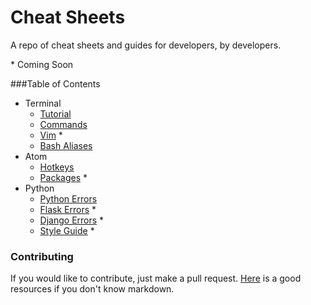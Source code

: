 # Cheat Sheets

A repo of cheat sheets and guides for developers, by developers.

\* Coming Soon

###Table of Contents
* Terminal
	* [Tutorial](Terminal_Intro.md)
	* [Commands](Terminal_Reference.md)
	* [Vim](Terminal_Vim.md) *
	* [Bash Aliases](Terminal_Bash_Aliases.md)
* Atom
	* [Hotkeys](Atom_Hotkeys.md)
	* [Packages](Atom_Packages.md) *
* Python
	* [Python Errors](Python_Errors.md)
	* [Flask Errors](Python_Errors_Flask.md) *
	* [Django Errors](Python_Errors_Django.md) *
	* [Style Guide](Python_Style_Guide.md) *


### Contributing
If you would like to contribute, just make a pull request. [Here](https://github.com/adam-p/markdown-here/wiki/Markdown-Cheatsheet#links) is a good resources if you don't know markdown.


